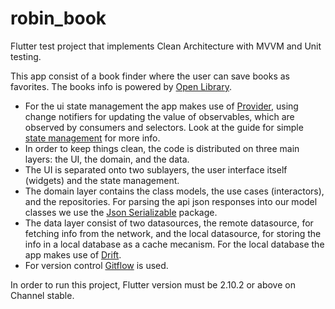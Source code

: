 # robin_book
Flutter test project that implements Clean Architecture with MVVM and Unit testing.

This app consist of a book finder where the user can save books as favorites. The books info is powered by [Open Library](https://openlibrary.org/developers/api/ "Open Library").
- For the ui state management the app makes use of [Provider](https://pub.dev/packages/provider "Provider"), using change notifiers for updating the value of observables, which are observed by consumers and selectors. Look at the guide for simple [state management](https://docs.flutter.dev/development/data-and-backend/state-mgmt/simple) for more info.
- In order to keep things clean, the code is distributed on three main layers: the UI, the domain, and the data.
- The UI is separated onto two sublayers, the user interface itself (widgets) and the state management.
- The domain layer contains the class models, the use cases (interactors), and the repositories. For parsing the api json responses into our model classes we use the [Json Serializable](https://pub.dev/packages/json_serializable "Json Serializable") package.
- The data layer consist of two datasources, the remote datasource, for fetching info from the network, and the local datasource, for storing the info in a local database as a cache mecanism. For the local database the app makes use of [Drift](https://pub.dev/packages/drift "Drift").
- For version control [Gitflow](https://www.atlassian.com/git/tutorials/comparing-workflows/gitflow-workflow) is used.

In order to run this project, Flutter version must be 2.10.2 or above on Channel stable.
